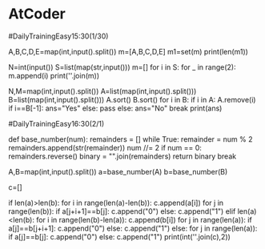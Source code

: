 # AtCoder

#DailyTrainingEasy15:30(1/30)

A,B,C,D,E=map(int,input().split())
m=[A,B,C,D,E]
m1=set(m)
print(len(m1))

N=int(input())
S=list(map(str,input()))
m=[]
for i in S:
  for _ in range(2):
    m.append(i)
print(''.join(m))

N,M=map(int,input().split())
A=list(map(int,input().split()))
B=list(map(int,input().split()))
A.sort()
B.sort()
for i in B:
  if i in A:
    A.remove(i)
    if i==B[-1]:
      ans="Yes"
    else:
      pass
  else:
    ans="No"
    break
print(ans)


#DailyTrainingEasy16:30(2/1)

def base_number(num):
      remainders = []
      while True:
          remainder = num % 2
          remainders.append(str(remainder))
          num //= 2
          if num == 0:
              remainders.reverse()
              binary = "".join(remainders)
              return binary
              break
            
A,B=map(int,input().split())
a=base_number(A)
b=base_number(B)

c=[]

if len(a)>len(b):
  for i in range(len(a)-len(b)):
    c.append(a[i])
  for j in range(len(b)):
    if a[j+i+1]==b[j]:
      c.append("0")
    else:
      c.append("1")
elif len(a)<len(b):
  for i in range(len(b)-len(a)):
    c.append(b[i])
  for j in range(len(a)):
    if a[j]==b[j+i+1]:
      c.append("0")
    else:
      c.append("1")
else:
  for j in range(len(a)):
    if a[j]==b[j]:
      c.append("0")
    else:
      c.append("1")
print(int(''.join(c),2))

